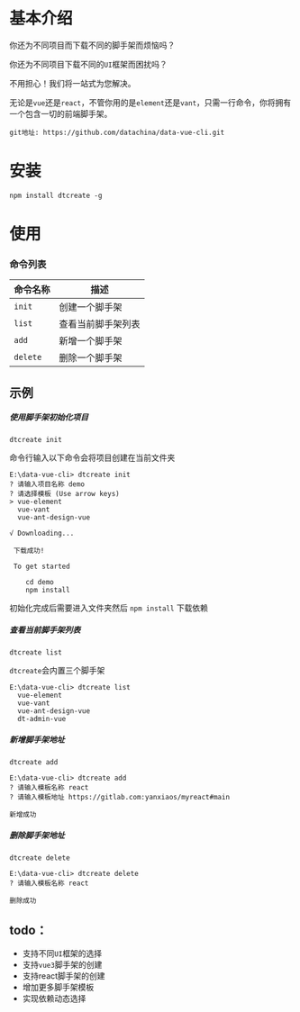 # 基本介绍

你还为不同项目而下载不同的脚手架而烦恼吗？

你还为不同项目下载不同的`UI`框架而困扰吗？

不用担心！我们将一站式为您解决。

无论是`vue`还是`react`，不管你用的是`element`还是`vant`，只需一行命令，你将拥有一个包含一切的前端脚手架。



`git地址: https://github.com/datachina/data-vue-cli.git`

# 安装

``` 
npm install dtcreate -g
```

# 使用

### 命令列表

| 命令名称 | 描述               |
| -------- | ------------------ |
| `init`   | 创建一个脚手架     |
| `list`   | 查看当前脚手架列表 |
| `add`    | 新增一个脚手架     |
| `delete` | 删除一个脚手架     |



## 示例

##### 使用脚手架初始化项目

`dtcreate init  `

命令行输入以下命令会将项目创建在当前文件夹

```
E:\data-vue-cli> dtcreate init  
? 请输入项目名称 demo
? 请选择模板 (Use arrow keys)
> vue-element
  vue-vant
  vue-ant-design-vue
 
√ Downloading...

 下载成功!

 To get started

    cd demo
    npm install
```

初始化完成后需要进入文件夹然后 `npm install` 下载依赖



##### 查看当前脚手架列表

`dtcreate list`

`dtcreate`会内置三个脚手架

```
E:\data-vue-cli> dtcreate list
  vue-element
  vue-vant
  vue-ant-design-vue
  dt-admin-vue
```



##### 新增脚手架地址

`dtcreate add `

```
E:\data-vue-cli> dtcreate add 
? 请输入模板名称 react
? 请输入模板地址 https://gitlab.com:yanxiaos/myreact#main

新增成功
```



##### 删除脚手架地址

`dtcreate delete`

```
E:\data-vue-cli> dtcreate delete
? 请输入模板名称 react

删除成功
```



## todo：

- 支持不同`UI`框架的选择
- 支持`vue3`脚手架的创建
- 支持react脚手架的创建
- 增加更多脚手架模板
- 实现依赖动态选择
